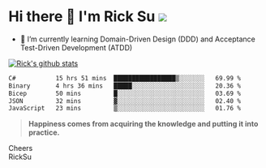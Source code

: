 # Hi there 👋 I'm Rick Su ![](https://komarev.com/ghpvc/?username=ricksu978)
<!--
**ricksu978/ricksu978** is a ✨ _special_ ✨ repository because its `README.md` (this file) appears on your GitHub profile.

Here are some ideas to get you started:

- 🔭 I’m currently working on ...
-->
- 🌱 I’m currently learning Domain-Driven Design (DDD) and Acceptance Test-Driven Development (ATDD)
<!--
- 👯 I’m looking to collaborate on ...
- 🤔 I’m looking for help with ...
- 💬 Ask me about ...
- 📫 How to reach me: ...
- 😄 Pronouns: ...
- ⚡ Fun fact: ...
-->
[![Rick's github stats](https://github-readme-stats.vercel.app/api?username=ricksu978&theme=dark)](https://github.com/ricksu978/ricksu978)

<!--START_SECTION:waka-->

```txt
C#           15 hrs 51 mins  █████████████████▒░░░░░░░   69.99 %
Binary       4 hrs 36 mins   █████░░░░░░░░░░░░░░░░░░░░   20.36 %
Bicep        50 mins         █░░░░░░░░░░░░░░░░░░░░░░░░   03.69 %
JSON         32 mins         ▓░░░░░░░░░░░░░░░░░░░░░░░░   02.40 %
JavaScript   23 mins         ▒░░░░░░░░░░░░░░░░░░░░░░░░   01.76 %
```

<!--END_SECTION:waka-->

> **Happiness comes from acquiring the knowledge and putting it into practice.**

Cheers  
RickSu 
